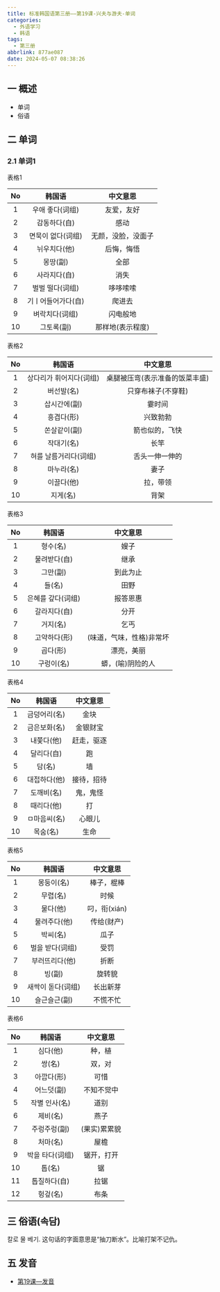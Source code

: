 ```yaml
---
title: 标准韩国语第三册——第19课-兴夫与游夫-单词
categories:
  - 外语学习
  - 韩语
tags:
  - 第三册
abbrlink: 877ae087
date: 2024-05-07 08:38:26
---
```

## 一 概述

* 单词
* 俗语

<!--more-->

## 二  单词

### 2.1 单词1

表格1

|  No  |       韩国语       |      中文意思      |
| :--: | :----------------: | :----------------: |
|  1   |  우애 좋다(词组)   |     友爱，友好     |
|  2   |    감동하다(自)    |        感动        |
|  3   | 면묵이 없다(词组)  | 无颜，没脸，没面子 |
|  4   |    뉘우치다(他)    |     后悔，悔悟     |
|  5   |      몽땅(副)      |        全部        |
|  6   |    사라지다(自)    |        消失        |
|  7   |  벌벌 떨다(词组)   |      哆哆嗦嗦      |
|  8   | 기ㅣ어들어가다(自) |       爬进去       |
|  9   |   벼락치다(词组)   |      闪电般地      |
|  10  |     그토록(副)     |  那样地(表示程度)  |

表格2

|  No  |         韩国语          |            中文意思            |
| :--: | :---------------------: | :----------------------------: |
|  1   | 상다리가 휘어지다(词组) | 桌腿被压弯(表示准备的饭菜丰盛) |
|  2   |       버선발(名)        |       只穿布袜子(不穿鞋)       |
|  3   |      삽시간에(副)       |             霎时间             |
|  4   |       흥겹다(形)        |            兴致勃勃            |
|  5   |      쏜살같이(副)       |         箭也似的，飞快         |
|  6   |       작대기(名)        |              长竿              |
|  7   |  혀를 날름거리다(词组)  |         舌头一伸一伸的         |
|  8   |       마누라(名)        |              妻子              |
|  9   |       이끌다(他)        |            拉，带领            |
|  10  |        지게(名)         |              背架              |

表格3

|  No  |      韩国语       |         中文意思         |
| :--: | :---------------: | :----------------------: |
|  1   |     형수(名)      |           嫂子           |
|  2   |   물려받다(自)    |           继承           |
|  3   |     그만(副)      |         到此为止         |
|  4   |      들(名)       |           田野           |
|  5   | 은혜를 갚다(词组) |         报答恩惠         |
|  6   |   갈라지다(自)    |           分开           |
|  7   |     거지(名)      |           乞丐           |
|  8   |   고약하다(形)    | (味道，气味，性格)非常坏 |
|  9   |     곱다(形)      |        漂亮，美丽        |
|  10  |    구렁이(名)     |     蟒，(喻)阴险的人     |

表格4

|  No  |    韩国语    |  中文意思  |
| :--: | :----------: | :--------: |
|  1   | 금덩어리(名) |    金块    |
|  2   | 금은보화(名) |  金银财宝  |
|  3   |  내쯫다(他)  | 赶走，驱逐 |
|  4   |  달리다(自)  |     跑     |
|  5   |    담(名)    |     墙     |
|  6   | 대접하다(他) | 接待，招待 |
|  7   |  도깨비(名)  |  鬼，鬼怪  |
|  8   |  때리다(他)  |     打     |
|  9   | ㅁ마음씨(名) |   心眼儿   |
|  10  |   목숨(名)   |    生命    |

表格5

|  No  |      韩国语       |   中文意思   |
| :--: | :---------------: | :----------: |
|  1   |    몽둥이(名)     |  棒子，棍棒  |
|  2   |     무렵(名)      |     时候     |
|  3   |     물다(他)      | 叼，衔(xián) |
|  4   |   물려주다(他)    |  传给(财产)  |
|  5   |     박씨(名)      |     瓜子     |
|  6   |  벌을 받다(词组)  |     受罚     |
|  7   |  부러뜨리다(他)   |     折断     |
|  8   |      빙(副)       |    旋转貌    |
|  9   | 새싹이 돋다(词组) |   长出新芽   |
|  10  |   슬근슬근(副)    |   不慌不忙   |

表格6

|  No  |     韩国语      |   中文意思   |
| :--: | :-------------: | :----------: |
|  1   |    심다(他)     |    种，植    |
|  2   |     쌍(名)      |    双，对    |
|  3   |   아깝다(形)    |     可惜     |
|  4   |   어느덧(副)    |  不知不觉中  |
|  5   |  작별 인사(名)  |     道别     |
|  6   |    제비(名)     |     燕子     |
|  7   |  주렁주렁(副)   | (果实)累累貌 |
|  8   |    처마(名)     |     屋檐     |
|  9   | 박을 타다(词组) |  锯开，打开  |
|  10  |     톱(名)      |      锯      |
|  11  |  톱질하다(自)   |     拉锯     |
|  12  |    헝겊(名)     |     布条     |


## 三 俗语(속담)

칼로 물 베기. 这句话的字面意思是“抽刀断水”。比喻打架不记仇。

## 五 发音

* [第19课—发音][1]


[1]:https://biz.cli.im/Pcview?name=https%3A%2F%2Fbiz.cli.im%2Ftest%2FLY388533%3Fcoding%3DHcfnxL%26qrurl%3Dhttp%253A%252F%252Fqr31.cn%252FHcfnxL%26gtype%3D2&time=1